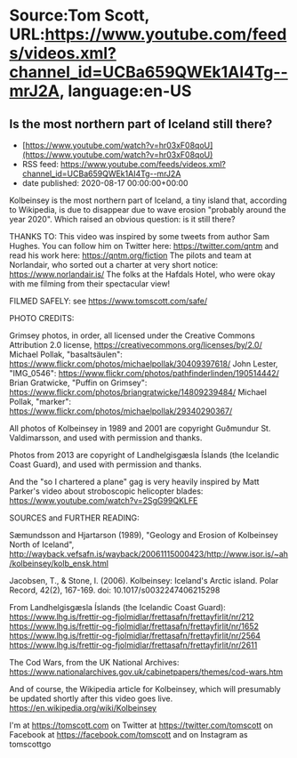 # Source:Tom Scott, URL:https://www.youtube.com/feeds/videos.xml?channel_id=UCBa659QWEk1AI4Tg--mrJ2A, language:en-US

## Is the most northern part of Iceland still there?
 - [https://www.youtube.com/watch?v=hr03xF08qoU](https://www.youtube.com/watch?v=hr03xF08qoU)
 - RSS feed: https://www.youtube.com/feeds/videos.xml?channel_id=UCBa659QWEk1AI4Tg--mrJ2A
 - date published: 2020-08-17 00:00:00+00:00

Kolbeinsey is the most northern part of Iceland, a tiny island that, according to Wikipedia, is due to disappear due to wave erosion "probably around the year 2020". Which raised an obvious question: is it still there?

THANKS TO:
This video was inspired by some tweets from author Sam Hughes. You can follow him on Twitter here: https://twitter.com/qntm and read his work here: https://qntm.org/fiction
The pilots and team at Norlandair, who sorted out a charter at very short notice: https://www.norlandair.is/
The folks at the Hafdals Hotel, who were okay with me filming from their spectacular view!

FILMED SAFELY: see https://www.tomscott.com/safe/

PHOTO CREDITS:

Grimsey photos, in order, all licensed under the Creative Commons Attribution 2.0 license, https://creativecommons.org/licenses/by/2.0/
Michael Pollak, "basaltsäulen": https://www.flickr.com/photos/michaelpollak/30409397618/
John Lester, "IMG_0546": https://www.flickr.com/photos/pathfinderlinden/190514442/
Brian Gratwicke, "Puffin on Grimsey": https://www.flickr.com/photos/briangratwicke/14809239484/
Michael Pollak, "marker": https://www.flickr.com/photos/michaelpollak/29340290367/

All photos of Kolbeinsey in 1989 and 2001 are copyright Guðmundur St. Valdimarsson, and used with permission and thanks.

Photos from 2013 are copyright of Landhelgisgæsla Íslands (the Icelandic Coast Guard), and used with permission and thanks.

And the "so I chartered a plane" gag is very heavily inspired by Matt Parker's video about stroboscopic helicopter blades: https://www.youtube.com/watch?v=2SgG99QKLFE

SOURCES and FURTHER READING:

Sæmundsson and Hjartarson (1989), "Geology and Erosion of Kolbeinsey North of Iceland", http://wayback.vefsafn.is/wayback/20061115000423/http://www.isor.is/~ah/kolbeinsey/kolb_ensk.html

Jacobsen, T., & Stone, I. (2006). Kolbeinsey: Iceland's Arctic island. Polar Record, 42(2), 167-169. doi: 10.1017/s0032247406215298

From Landhelgisgæsla Íslands (the Icelandic Coast Guard):
https://www.lhg.is/frettir-og-fjolmidlar/frettasafn/frettayfirlit/nr/212
https://www.lhg.is/frettir-og-fjolmidlar/frettasafn/frettayfirlit/nr/1652
https://www.lhg.is/frettir-og-fjolmidlar/frettasafn/frettayfirlit/nr/2564
https://www.lhg.is/frettir-og-fjolmidlar/frettasafn/frettayfirlit/nr/2611

The Cod Wars, from the UK National Archives: https://www.nationalarchives.gov.uk/cabinetpapers/themes/cod-wars.htm

And of course, the Wikipedia article for Kolbeinsey, which will presumably be updated shortly after this video goes live. https://en.wikipedia.org/wiki/Kolbeinsey

I'm at https://tomscott.com
on Twitter at https://twitter.com/tomscott
on Facebook at https://facebook.com/tomscott
and on Instagram as tomscottgo

